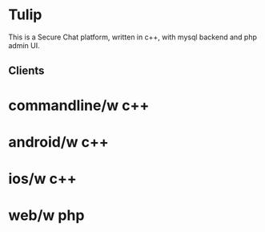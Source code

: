 # Tulip

This is a Secure Chat platform, written in c++, with mysql backend and php admin UI.

## Clients

# commandline/w c++
# android/w c++
# ios/w c++
# web/w php